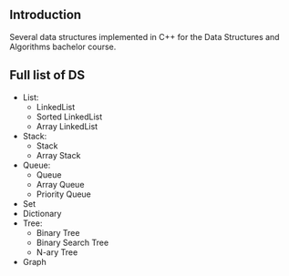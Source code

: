 
## Introduction

Several data structures implemented in C++ for the Data Structures and Algorithms bachelor course.

## Full list of DS
- List:
  - LinkedList
  - Sorted LinkedList
  - Array LinkedList
- Stack:
  - Stack
  - Array Stack
- Queue:
  - Queue
  - Array Queue
  - Priority Queue
- Set
- Dictionary
- Tree:
  - Binary Tree
  - Binary Search Tree
  - N-ary Tree
- Graph

